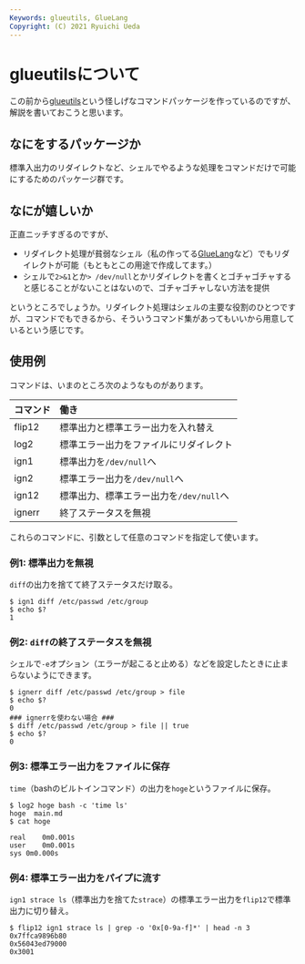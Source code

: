 ```yaml
---
Keywords: glueutils, GlueLang
Copyright: (C) 2021 Ryuichi Ueda
---
```


# glueutilsについて

この前から[glueutils](https://github.com/ryuichiueda/glueutils)という怪しげなコマンドパッケージを作っているのですが、解説を書いておこうと思います。

## なにをするパッケージか

標準入出力のリダイレクトなど、シェルでやるような処理をコマンドだけで可能にするためのパッケージ群です。

## なにが嬉しいか

正直ニッチすぎるのですが、

* リダイレクト処理が貧弱なシェル（私の作ってる[GlueLang](/?page=GlueLang)など）でもリダイレクトが可能（もともとこの用途で作成してます。）
* シェルで`2>&1`とか`> /dev/null`とかリダイレクトを書くとゴチャゴチャすると感じることがないことはないので、ゴチャゴチャしない方法を提供

というところでしょうか。リダイレクト処理はシェルの主要な役割のひとつですが、コマンドでもできるから、そういうコマンド集があってもいいから用意しているという感じです。


## 使用例

コマンドは、いまのところ次のようなものがあります。

|コマンド|働き|
|:----|:----|
|flip12|標準出力と標準エラー出力を入れ替え|
|log2|標準エラー出力をファイルにリダイレクト|
|ign1|標準出力を`/dev/null`へ|
|ign2|標準エラー出力を`/dev/null`へ|
|ign12|標準出力、標準エラー出力を`/dev/null`へ|
|ignerr|終了ステータスを無視|

これらのコマンドに、引数として任意のコマンドを指定して使います。


### 例1: 標準出力を無視

`diff`の出力を捨てて終了ステータスだけ取る。

```
$ ign1 diff /etc/passwd /etc/group
$ echo $?
1
```

### 例2: `diff`の終了ステータスを無視

シェルで`-e`オプション（エラーが起こると止める）などを設定したときに止まらないようにできます。

```
$ ignerr diff /etc/passwd /etc/group > file
$ echo $?
0
### ignerrを使わない場合 ###
$ diff /etc/passwd /etc/group > file || true
$ echo $?
0
```

### 例3: 標準エラー出力をファイルに保存

`time`（bashのビルトインコマンド）の出力を`hoge`というファイルに保存。

```
$ log2 hoge bash -c 'time ls'
hoge  main.md
$ cat hoge

real	0m0.001s
user	0m0.001s
sys	0m0.000s
```


### 例4: 標準エラー出力をパイプに流す

`ign1 strace ls`（標準出力を捨てた`strace`）の標準エラー出力を`flip12`で標準出力に切り替え。

```
$ flip12 ign1 strace ls | grep -o '0x[0-9a-f]*' | head -n 3
0x7ffca9896b80
0x56043ed79000
0x3001
```

